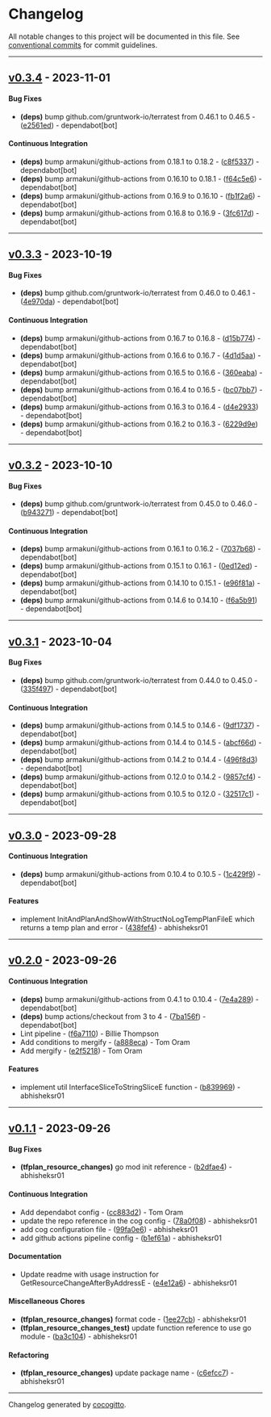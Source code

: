 # Changelog
All notable changes to this project will be documented in this file. See [conventional commits](https://www.conventionalcommits.org/) for commit guidelines.

- - -
## [v0.3.4](https://github.com/armakuni/go-terratest-helper/compare/v0.3.3..v0.3.4) - 2023-11-01
#### Bug Fixes
- **(deps)** bump github.com/gruntwork-io/terratest from 0.46.1 to 0.46.5 - ([e2561ed](https://github.com/armakuni/go-terratest-helper/commit/e2561ed6cd032c19dfe85207bd0c9c0686ba5226)) - dependabot[bot]
#### Continuous Integration
- **(deps)** bump armakuni/github-actions from 0.18.1 to 0.18.2 - ([c8f5337](https://github.com/armakuni/go-terratest-helper/commit/c8f5337613e64487bd314bda26fde4583e37e5e8)) - dependabot[bot]
- **(deps)** bump armakuni/github-actions from 0.16.10 to 0.18.1 - ([f64c5e6](https://github.com/armakuni/go-terratest-helper/commit/f64c5e6a9548f9dd9e952538e3246724aececede)) - dependabot[bot]
- **(deps)** bump armakuni/github-actions from 0.16.9 to 0.16.10 - ([fb1f2a6](https://github.com/armakuni/go-terratest-helper/commit/fb1f2a6f428d813e7a62cbfad97bf8204120b5d6)) - dependabot[bot]
- **(deps)** bump armakuni/github-actions from 0.16.8 to 0.16.9 - ([3fc617d](https://github.com/armakuni/go-terratest-helper/commit/3fc617d0b40abaa2c6c50d38bc44cfdcee6b3bb2)) - dependabot[bot]

- - -

## [v0.3.3](https://github.com/armakuni/go-terratest-helper/compare/v0.3.2..v0.3.3) - 2023-10-19
#### Bug Fixes
- **(deps)** bump github.com/gruntwork-io/terratest from 0.46.0 to 0.46.1 - ([4e970da](https://github.com/armakuni/go-terratest-helper/commit/4e970da3e6ce26f23aed3afb557f1b871d9795d2)) - dependabot[bot]
#### Continuous Integration
- **(deps)** bump armakuni/github-actions from 0.16.7 to 0.16.8 - ([d15b774](https://github.com/armakuni/go-terratest-helper/commit/d15b7748bcbeae62908a1e2edaf52976e65e14ba)) - dependabot[bot]
- **(deps)** bump armakuni/github-actions from 0.16.6 to 0.16.7 - ([4d1d5aa](https://github.com/armakuni/go-terratest-helper/commit/4d1d5aa366f6d2c8d8e8c32c464f1fceb342c970)) - dependabot[bot]
- **(deps)** bump armakuni/github-actions from 0.16.5 to 0.16.6 - ([360eaba](https://github.com/armakuni/go-terratest-helper/commit/360eaba313604b01b6ea7182d74190629fe0cc6b)) - dependabot[bot]
- **(deps)** bump armakuni/github-actions from 0.16.4 to 0.16.5 - ([bc07bb7](https://github.com/armakuni/go-terratest-helper/commit/bc07bb7280e7c5c788f4a29c93024998abc2240f)) - dependabot[bot]
- **(deps)** bump armakuni/github-actions from 0.16.3 to 0.16.4 - ([d4e2933](https://github.com/armakuni/go-terratest-helper/commit/d4e2933cf2749bab0021636f4aaf8da49c94d780)) - dependabot[bot]
- **(deps)** bump armakuni/github-actions from 0.16.2 to 0.16.3 - ([6229d9e](https://github.com/armakuni/go-terratest-helper/commit/6229d9e29df831a32761df0393eb12c384fc013f)) - dependabot[bot]

- - -

## [v0.3.2](https://github.com/armakuni/go-terratest-helper/compare/v0.3.1..v0.3.2) - 2023-10-10
#### Bug Fixes
- **(deps)** bump github.com/gruntwork-io/terratest from 0.45.0 to 0.46.0 - ([b943271](https://github.com/armakuni/go-terratest-helper/commit/b9432710650f9cc60b9d2e364868a82deeecc1ba)) - dependabot[bot]
#### Continuous Integration
- **(deps)** bump armakuni/github-actions from 0.16.1 to 0.16.2 - ([7037b68](https://github.com/armakuni/go-terratest-helper/commit/7037b6849bd73fbaf2e01101084021f50d2d9134)) - dependabot[bot]
- **(deps)** bump armakuni/github-actions from 0.15.1 to 0.16.1 - ([0ed12ed](https://github.com/armakuni/go-terratest-helper/commit/0ed12ed9932539c8a55f6ec05792d220791fec44)) - dependabot[bot]
- **(deps)** bump armakuni/github-actions from 0.14.10 to 0.15.1 - ([e96f81a](https://github.com/armakuni/go-terratest-helper/commit/e96f81a2423255d4f41274f5181db74cd3632da4)) - dependabot[bot]
- **(deps)** bump armakuni/github-actions from 0.14.6 to 0.14.10 - ([f6a5b91](https://github.com/armakuni/go-terratest-helper/commit/f6a5b91efec0db5120d0bb4d93a74e90781868d5)) - dependabot[bot]

- - -

## [v0.3.1](https://github.com/armakuni/go-terratest-helper/compare/v0.3.0..v0.3.1) - 2023-10-04
#### Bug Fixes
- **(deps)** bump github.com/gruntwork-io/terratest from 0.44.0 to 0.45.0 - ([335f497](https://github.com/armakuni/go-terratest-helper/commit/335f497356f592428711d657c300877e5f51cd90)) - dependabot[bot]
#### Continuous Integration
- **(deps)** bump armakuni/github-actions from 0.14.5 to 0.14.6 - ([9df1737](https://github.com/armakuni/go-terratest-helper/commit/9df1737922b2c54e72a14fb238936592696d35af)) - dependabot[bot]
- **(deps)** bump armakuni/github-actions from 0.14.4 to 0.14.5 - ([abcf66d](https://github.com/armakuni/go-terratest-helper/commit/abcf66db3a9af1556fd78ca04e9ac26cd19d9e95)) - dependabot[bot]
- **(deps)** bump armakuni/github-actions from 0.14.2 to 0.14.4 - ([496f8d3](https://github.com/armakuni/go-terratest-helper/commit/496f8d33a0de429b3bb37742ac71d3afd2f787b5)) - dependabot[bot]
- **(deps)** bump armakuni/github-actions from 0.12.0 to 0.14.2 - ([9857cf4](https://github.com/armakuni/go-terratest-helper/commit/9857cf4c4566b755849dd0e5f9780f3a7dacfa16)) - dependabot[bot]
- **(deps)** bump armakuni/github-actions from 0.10.5 to 0.12.0 - ([32517c1](https://github.com/armakuni/go-terratest-helper/commit/32517c162f942450ddb4c49739e924f8aba36f4b)) - dependabot[bot]

- - -

## [v0.3.0](https://github.com/armakuni/go-terratest-helper/compare/v0.2.0..v0.3.0) - 2023-09-28
#### Continuous Integration
- **(deps)** bump armakuni/github-actions from 0.10.4 to 0.10.5 - ([1c429f9](https://github.com/armakuni/go-terratest-helper/commit/1c429f9167143cf7b7c181e265b789bd5c03f058)) - dependabot[bot]
#### Features
- implement InitAndPlanAndShowWithStructNoLogTempPlanFileE which returns a temp plan and error - ([438fef4](https://github.com/armakuni/go-terratest-helper/commit/438fef4651447471a1370e85a5ac4bba110f1f72)) - abhisheksr01

- - -

## [v0.2.0](https://github.com/armakuni/go-terratest-helper/compare/v0.1.1..v0.2.0) - 2023-09-26
#### Continuous Integration
- **(deps)** bump armakuni/github-actions from 0.4.1 to 0.10.4 - ([7e4a289](https://github.com/armakuni/go-terratest-helper/commit/7e4a2893248e7f2b9d31f2a1c0f5ce9b9045f361)) - dependabot[bot]
- **(deps)** bump actions/checkout from 3 to 4 - ([7ba156f](https://github.com/armakuni/go-terratest-helper/commit/7ba156f6e37ebc605b2d42dab8354b72076b4823)) - dependabot[bot]
- Lint pipeline - ([f6a7110](https://github.com/armakuni/go-terratest-helper/commit/f6a71109a4b97a861a4dab62f32a7ab89ac5e014)) - Billie Thompson
- Add conditions to mergify - ([a888eca](https://github.com/armakuni/go-terratest-helper/commit/a888ecae41dc82e380383d661c0141bad23f87e3)) - Tom Oram
- Add mergify - ([e2f5218](https://github.com/armakuni/go-terratest-helper/commit/e2f5218cb3a1258748515f9e78e9094e8da58d0d)) - Tom Oram
#### Features
- implement util InterfaceSliceToStringSliceE function - ([b839969](https://github.com/armakuni/go-terratest-helper/commit/b8399694ff735bfaeaf5215687077bbeb55fc6da)) - abhisheksr01

- - -

## [v0.1.1](https://github.com/armakuni/go-terratest-helper/compare/v0.1.0..v0.1.1) - 2023-09-26
#### Bug Fixes
- **(tfplan_resource_changes)** go mod init reference - ([b2dfae4](https://github.com/armakuni/go-terratest-helper/commit/b2dfae44099d3e972d9ba02b170f1b6e00a02e96)) - abhisheksr01
#### Continuous Integration
- Add dependabot config - ([cc883d2](https://github.com/armakuni/go-terratest-helper/commit/cc883d2a300bf535b8677dc2f6fdb772040c8e97)) - Tom Oram
- update the repo reference in the cog config - ([78a0f08](https://github.com/armakuni/go-terratest-helper/commit/78a0f085e3e7f5c000a8056eb548a4eaa55b28c5)) - abhisheksr01
- add cog configuration file - ([99fa0e6](https://github.com/armakuni/go-terratest-helper/commit/99fa0e671066784b46ac5491d4b05b75f6f69722)) - abhisheksr01
- add github actions pipeline config - ([b1ef61a](https://github.com/armakuni/go-terratest-helper/commit/b1ef61aa07975ee39a680872a7b74919cd6a6e5d)) - abhisheksr01
#### Documentation
- Update readme with usage instruction for GetResourceChangeAfterByAddressE - ([e4e12a6](https://github.com/armakuni/go-terratest-helper/commit/e4e12a6031d435284b78cb78cf538277d424cc04)) - abhisheksr01
#### Miscellaneous Chores
- **(tfplan_resource_changes)** format code - ([1ee27cb](https://github.com/armakuni/go-terratest-helper/commit/1ee27cbab7b501ccf6dba325e75570c4e488924e)) - abhisheksr01
- **(tfplan_resource_changes_test)** update function reference to use go module - ([ba3c104](https://github.com/armakuni/go-terratest-helper/commit/ba3c1045b943c4930d1b065352fde06cddf0d438)) - abhisheksr01
#### Refactoring
- **(tfplan_resource_changes)** update package name - ([c6efcc7](https://github.com/armakuni/go-terratest-helper/commit/c6efcc713d2fa7611a93e5561422d7adba17ef1c)) - abhisheksr01

- - -

Changelog generated by [cocogitto](https://github.com/cocogitto/cocogitto).